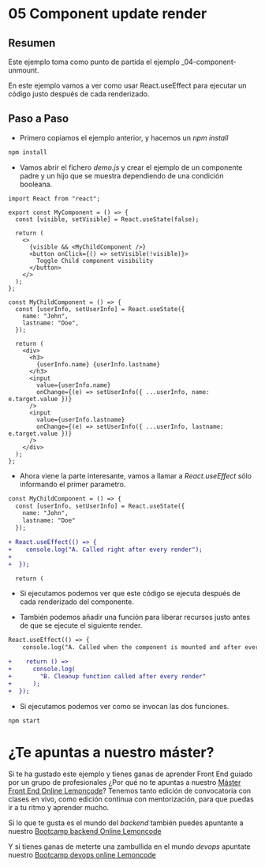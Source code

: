 # 05 Component update render

## Resumen

Este ejemplo toma como punto de partida el ejemplo \_04-component-unmount.

En este ejemplo vamos a ver como usar React.useEffect para ejecutar
un código justo después de cada renderizado.

## Paso a Paso

- Primero copiamos el ejemplo anterior, y hacemos un _npm install_

```bash
npm install
```

- Vamos abrir el fichero _demo.js_ y crear el ejemplo de un componente
  padre y un hijo que se muestra dependiendo de una condición booleana.

```tsx
import React from "react";

export const MyComponent = () => {
  const [visible, setVisible] = React.useState(false);

  return (
    <>
      {visible && <MyChildComponent />}
      <button onClick={() => setVisible(!visible)}>
        Toggle Child component visibility
      </button>
    </>
  );
};

const MyChildComponent = () => {
  const [userInfo, setUserInfo] = React.useState({
    name: "John",
    lastname: "Doe",
  });

  return (
    <div>
      <h3>
        {userInfo.name} {userInfo.lastname}
      </h3>
      <input
        value={userInfo.name}
        onChange={(e) => setUserInfo({ ...userInfo, name: e.target.value })}
      />
      <input
        value={userInfo.lastname}
        onChange={(e) => setUserInfo({ ...userInfo, lastname: e.target.value })}
      />
    </div>
  );
};
```

- Ahora viene la parte interesante, vamos a llamar a _React.useEffect_ sólo
  informando el primer parametro.

```diff
const MyChildComponent = () => {
  const [userInfo, setUserInfo] = React.useState({
    name: "John",
    lastname: "Doe"
  });

+ React.useEffect(() => {
+    console.log("A. Called right after every render");
+
+  });

  return (
```

- Si ejecutamos podemos ver que este código se ejecuta después de cada renderizado del componente.

- También podemos añadir una función para liberar recursos justo antes de que se ejecute el siguiente render.

```diff
React.useEffect(() => {
    console.log("A. Called when the component is mounted and after every render");

+    return () =>
+      console.log(
+        "B. Cleanup function called after every render"
+      );
+  });
```

- Si ejecutamos podemos ver como se invocan las dos funciones.

```bash
npm start
```

# ¿Te apuntas a nuestro máster?

Si te ha gustado este ejemplo y tienes ganas de aprender Front End
guiado por un grupo de profesionales ¿Por qué no te apuntas a
nuestro [Máster Front End Online Lemoncode](https://lemoncode.net/master-frontend#inicio-banner)? Tenemos tanto edición de convocatoria
con clases en vivo, como edición continua con mentorización, para
que puedas ir a tu ritmo y aprender mucho.

Si lo que te gusta es el mundo del _backend_ también puedes apuntante a nuestro [Bootcamp backend Online Lemoncode](https://lemoncode.net/bootcamp-backend#bootcamp-backend/inicio)

Y si tienes ganas de meterte una zambullida en el mundo _devops_
apuntate nuestro [Bootcamp devops online Lemoncode](https://lemoncode.net/bootcamp-devops#bootcamp-devops/inicio)
